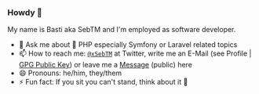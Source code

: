 ### Howdy 👋

My name is Basti aka SebTM and I'm employed as software developer.

- 💬 Ask me about 🐘 PHP especially Symfony or Laravel related topics
- 📫 How to reach me: [`@xSebTM`](https://twitter.com/xSebTM) at Twitter, write me an E-Mail (see Profile | [GPG Public Key](./public.gpg)) or leave me a [Message](https://github.com/SebTM/SebTM/issues) (public) here
- 😄 Pronouns: he/him, they/them
- ⚡ Fun fact: If you sit you can't stand, think about it 👀
